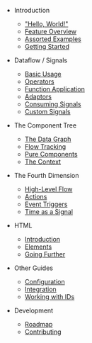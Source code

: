 - Introduction

  - ["Hello, World!"](interactive-hello.md)
  - [Feature Overview](feature-overview.md)
  - [Assorted Examples](assorted-examples.md)
  - [Getting Started](getting-started.md)

- Dataflow / Signals

  - [Basic Usage](basic-signals.md)
  - [Operators](signal-operators.md)
  - [Function Application](function-application.md)
  - [Adaptors](signal-adaptors.md)
  - [Consuming Signals](consuming-signals.md)
  - [Custom Signals](custom-signals.md)

- The Component Tree

  - [The Data Graph](the-data-graph.md)
  - [Flow Tracking](flow-tracking.md)
  - [Pure Components](pure-components.md)
  - [The Context](the-context.md)

- The Fourth Dimension

  - [High-Level Flow](high-level-flow.md)
  - [Actions](actions.md)
  - [Event Triggers](event-triggers.md)
  - [Time as a Signal](time-as-a-signal.md)

- HTML

  - [Introduction](html-introduction.md)
  - [Elements](elements.md)
  - [Going Further](going-further-with-html.md)

- Other Guides

  - [Configuration](configuration.md)
  - [Integration](integration.md)
  - [Working with IDs](working-with-ids.md)

- Development

  - [Roadmap](roadmap.md)
  - [Contributing](contributing.md)
